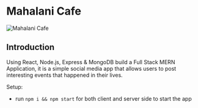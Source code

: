# Mahalani Cafe

![Mahalani Cafe](https://i.ibb.co/Z8Y0CJv/Screenshot-2020-10-30-at-11-10-04.png)

## Introduction

Using React, Node.js, Express & MongoDB build a Full Stack MERN Application, it is a simple social media app that allows users to post interesting events that happened in their lives.


Setup:
- run ```npm i && npm start``` for both client and server side to start the app
